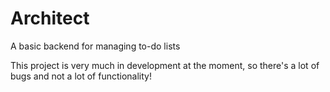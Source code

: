 Architect
=========

A basic backend for managing to-do lists

This project is very much in development at the moment, so there's a lot of bugs and not a lot of functionality!
